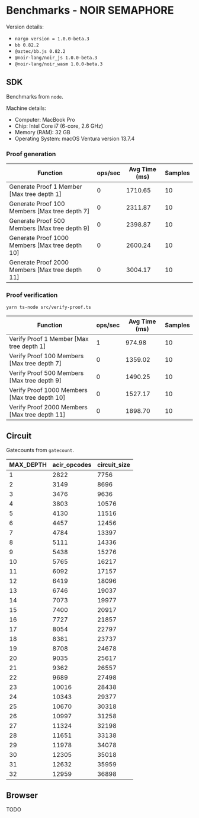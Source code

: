 # Benchmarks - NOIR SEMAPHORE

Version details:
- `nargo version = 1.0.0-beta.3`
- `bb 0.82.2`
- `@aztec/bb.js 0.82.2`
- `@noir-lang/noir_js 1.0.0-beta.3`
- `@noir-lang/noir_wasm 1.0.0-beta.3`

## SDK 

Benchmarks from `node`. 

Machine details:
- Computer: MacBook Pro
- Chip: Intel Core i7 (6-core, 2.6 GHz)
- Memory (RAM): 32 GB
- Operating System: macOS Ventura version 13.7.4

### Proof generation

| Function                                           | ops/sec | Avg Time (ms) | Samples |
|----------------------------------------------------|---------|----------------|---------|
| Generate Proof 1 Member [Max tree depth 1]         | 0       | 1710.65        | 10      |
| Generate Proof 100 Members [Max tree depth 7]      | 0       | 2311.87        | 10      |
| Generate Proof 500 Members [Max tree depth 9]      | 0       | 2398.87        | 10      |
| Generate Proof 1000 Members [Max tree depth 10]    | 0       | 2600.24        | 10      |
| Generate Proof 2000 Members [Max tree depth 11]    | 0       | 3004.17        | 10      |

### Proof verification
```
yarn ts-node src/verify-proof.ts
```

| Function                                           | ops/sec | Avg Time (ms) | Samples |
|----------------------------------------------------|---------|----------------|---------|
| Verify Proof 1 Member [Max tree depth 1]           | 1       | 974.98         | 10      |
| Verify Proof 100 Members [Max tree depth 7]        | 0       | 1359.02        | 10      |
| Verify Proof 500 Members [Max tree depth 9]        | 0       | 1490.25        | 10      |
| Verify Proof 1000 Members [Max tree depth 10]      | 0       | 1527.17        | 10      |
| Verify Proof 2000 Members [Max tree depth 11]      | 0       | 1898.70        | 10      |

## Circuit

Gatecounts from `gatecount`. 

| MAX_DEPTH | acir_opcodes | circuit_size |
|-----------|--------------|--------------|
|         1 |         2822 |         7756 |
|         2 |         3149 |         8696 |
|         3 |         3476 |         9636 |
|         4 |         3803 |        10576 |
|         5 |         4130 |        11516 |
|         6 |         4457 |        12456 |
|         7 |         4784 |        13397 |
|         8 |         5111 |        14336 |
|         9 |         5438 |        15276 |
|        10 |         5765 |        16217 |
|        11 |         6092 |        17157 |
|        12 |         6419 |        18096 |
|        13 |         6746 |        19037 |
|        14 |         7073 |        19977 |
|        15 |         7400 |        20917 |
|        16 |         7727 |        21857 |
|        17 |         8054 |        22797 |
|        18 |         8381 |        23737 |
|        19 |         8708 |        24678 |
|        20 |         9035 |        25617 |
|        21 |         9362 |        26557 |
|        22 |         9689 |        27498 |
|        23 |        10016 |        28438 |
|        24 |        10343 |        29377 |
|        25 |        10670 |        30318 |
|        26 |        10997 |        31258 |
|        27 |        11324 |        32198 |
|        28 |        11651 |        33138 |
|        29 |        11978 |        34078 |
|        30 |        12305 |        35018 |
|        31 |        12632 |        35959 |
|        32 |        12959 |        36898 |

<!-- 
 MAX_DEPTH | acir_opcodes |   circuit_size
------------------------------------------
         1 |         2822 |           7756
         2 |         3149 |           8696
         3 |         3476 |           9636
         4 |         3803 |          10576
         5 |         4130 |          11516
         6 |         4457 |          12456
         7 |         4784 |          13397
         8 |         5111 |          14336
         9 |         5438 |          15276
        10 |         5765 |          16217
        11 |         6092 |          17157
        12 |         6419 |          18096
        13 |         6746 |          19037
        14 |         7073 |          19977
        15 |         7400 |          20917
        16 |         7727 |          21857
        17 |         8054 |          22797
        18 |         8381 |          23737
        19 |         8708 |          24678
        20 |         9035 |          25617
        21 |         9362 |          26557
        22 |         9689 |          27498
        23 |        10016 |          28438
        24 |        10343 |          29377
        25 |        10670 |          30318
        26 |        10997 |          31258
        27 |        11324 |          32198
        28 |        11651 |          33138
        29 |        11978 |          34078
        30 |        12305 |          35018
        31 |        12632 |          35959
        32 |        12959 |          36898
 -->

## Browser
TODO
